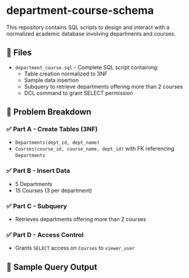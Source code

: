 # department-course-schema

This repository contains SQL scripts to design and interact with a normalized academic database involving departments and courses.

## 📂 Files

- `department_course.sql` - Complete SQL script containing:
  - Table creation normalized to 3NF
  - Sample data insertion
  - Subquery to retrieve departments offering more than 2 courses
  - DCL command to grant SELECT permission

## 🧩 Problem Breakdown

### ✅ Part A - Create Tables (3NF)
- `Departments(dept_id, dept_name)`
- `Courses(course_id, course_name, dept_id)` with FK referencing `Departments`

### ✅ Part B - Insert Data
- 5 Departments
- 15 Courses (3 per department)

### ✅ Part C - Subquery
- Retrieves departments offering more than 2 courses

### ✅ Part D - Access Control
- Grants `SELECT` access on `Courses` to `viewer_user`

## 📜 Sample Query Output


